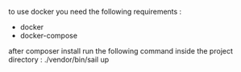 to use docker you need the following requirements :
- docker
- docker-compose

after composer install run the following command inside the project directory : 
./vendor/bin/sail up